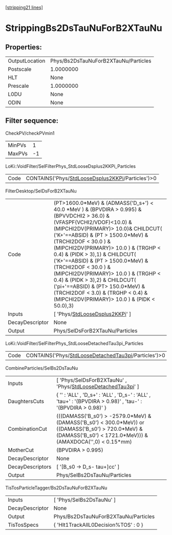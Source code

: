 [[stripping21 lines]](./stripping21-index)

# StrippingBs2DsTauNuForB2XTauNu

## Properties:

|                |                                      |
|----------------|--------------------------------------|
| OutputLocation | Phys/Bs2DsTauNuForB2XTauNu/Particles |
| Postscale      | 1.0000000                            |
| HLT            | None                                 |
| Prescale       | 1.0000000                            |
| L0DU           | None                                 |
| ODIN           | None                                 |

## Filter sequence:

CheckPV/checkPVmin1

|        |     |
|--------|-----|
| MinPVs | 1   |
| MaxPVs | -1  |

LoKi::VoidFilter/SelFilterPhys_StdLooseDsplus2KKPi_Particles

|      |                                                                                                        |
|------|--------------------------------------------------------------------------------------------------------|
| Code | CONTAINS('Phys/[StdLooseDsplus2KKPi](./stripping21-commonparticles-stdloosedsplus2kkpi)/Particles')\>0 |

FilterDesktop/SelDsForB2XTauNu

|                 |                                                                                                                                                                                                                                                                                                                                                                                                                                                                                                                                                                                  |
|-----------------|----------------------------------------------------------------------------------------------------------------------------------------------------------------------------------------------------------------------------------------------------------------------------------------------------------------------------------------------------------------------------------------------------------------------------------------------------------------------------------------------------------------------------------------------------------------------------------|
| Code            | (PT\>1600.0\*MeV) & (ADMASS('D_s+') \< 40.0 \*MeV ) & (BPVDIRA \> 0.995) & (BPVVDCHI2 \> 36.0) & (VFASPF(VCHI2/VDOF)\<10.0) & (MIPCHI2DV(PRIMARY)\> 10.0)& CHILDCUT( ('K+'==ABSID) & (PT \> 1500.0\*MeV) & (TRCHI2DOF \< 30.0 ) & (MIPCHI2DV(PRIMARY)\> 10.0 ) & (TRGHP \< 0.4) & (PIDK \> 3),1) & CHILDCUT( ('K+'==ABSID) & (PT \> 1500.0\*MeV) & (TRCHI2DOF \< 30.0 ) & (MIPCHI2DV(PRIMARY)\> 10.0 ) & (TRGHP \< 0.4) & (PIDK \> 3),2) & CHILDCUT( ('pi+'==ABSID) & (PT\> 150.0\*MeV) & (TRCHI2DOF \< 3.0) & (TRGHP \< 0.4) & (MIPCHI2DV(PRIMARY)\> 10.0 ) & (PIDK \< 50.0),3) |
| Inputs          | [ 'Phys/[StdLooseDsplus2KKPi](./stripping21-commonparticles-stdloosedsplus2kkpi)' ]                                                                                                                                                                                                                                                                                                                                                                                                                                                                                            |
| DecayDescriptor | None                                                                                                                                                                                                                                                                                                                                                                                                                                                                                                                                                                             |
| Output          | Phys/SelDsForB2XTauNu/Particles                                                                                                                                                                                                                                                                                                                                                                                                                                                                                                                                                  |

LoKi::VoidFilter/SelFilterPhys_StdLooseDetachedTau3pi_Particles

|      |                                                                                                              |
|------|--------------------------------------------------------------------------------------------------------------|
| Code | CONTAINS('Phys/[StdLooseDetachedTau3pi](./stripping21-commonparticles-stdloosedetachedtau3pi)/Particles')\>0 |

CombineParticles/SelBs2DsTauNu

|                  |                                                                                                                                                                            |
|------------------|----------------------------------------------------------------------------------------------------------------------------------------------------------------------------|
| Inputs           | [ 'Phys/SelDsForB2XTauNu' , 'Phys/[StdLooseDetachedTau3pi](./stripping21-commonparticles-stdloosedetachedtau3pi)' ]                                                      |
| DaughtersCuts    | { '' : 'ALL' , 'D_s+' : 'ALL' , 'D_s-' : 'ALL' , 'tau+' : '(BPVDIRA \> 0.98)' , 'tau-' : '(BPVDIRA \> 0.98)' }                                                             |
| CombinationCut   | (((DAMASS('B_s0') \> -2579.0\*MeV) & (DAMASS('B_s0') \< 300.0\*MeV)) or ((DAMASS('B_s0') \> 720.0\*MeV) & (DAMASS('B_s0') \< 1721.0\*MeV))) & (AMAXDOCA('',0) \< 0.15\*mm) |
| MotherCut        | (BPVDIRA \> 0.995)                                                                                                                                                         |
| DecayDescriptor  | None                                                                                                                                                                       |
| DecayDescriptors | [ '[B_s0 -\> D_s- tau+]cc' ]                                                                                                                                           |
| Output           | Phys/SelBs2DsTauNu/Particles                                                                                                                                               |

TisTosParticleTagger/Bs2DsTauNuForB2XTauNu

|                 |                                      |
|-----------------|--------------------------------------|
| Inputs          | [ 'Phys/SelBs2DsTauNu' ]           |
| DecayDescriptor | None                                 |
| Output          | Phys/Bs2DsTauNuForB2XTauNu/Particles |
| TisTosSpecs     | { 'Hlt1TrackAllL0Decision%TOS' : 0 } |
